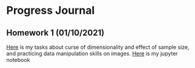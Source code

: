 # Progress Journal

## Homework 1 (01/10/2021)

[Here](HW01/IE582_HW01.html) is my tasks about curse of dimensionality and effect of sample size, and practicing data manipulation skills on images.
[Here](HW01/IE582_HW01.ipynb) is my jupyter notebook


